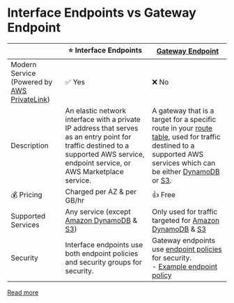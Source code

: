 # Interface Endpoints vs Gateway Endpoint

|                                                                            | :star: Interface Endpoints                                                                                                                                                          | [Gateway Endpoint](https://docs.aws.amazon.com/vpc/latest/privatelink/gateway-endpoints.html)                                                                                                                                                                                                                                                                                    |
|----------------------------------------------------------------------------|-------------------------------------------------------------------------------------------------------------------------------------------------------------------------------------|----------------------------------------------------------------------------------------------------------------------------------------------------------------------------------------------------------------------------------------------------------------------------------------------------------------------------------------------------------------------------------|
| Modern Service (Powered by [AWS PrivateLink](AWSPrivateLinkTechnology.md)) | :white_check_mark: Yes                                                                                                                                                              | :x: No                                                                                                                                                                                                                                                                                                                                                                           |
| Description                                                                | An elastic network interface with a private IP address that serves as an entry point for traffic destined to a supported AWS service, endpoint service, or AWS Marketplace service. | A gateway that is a target for a specific route in your [route table](../../../../2c_SecurityServices/2_InfraProtectionServices/VPC/RouteTables.md), used for traffic destined to a supported AWS services which can be either [DynamoDB](../../../../6_DatabaseServices/AmazonDynamoDB/Readme.md) or [S3](../../../../7_StorageServices/3_ObjectStorageS3/Readme.md). |
| :moneybag: Pricing                                                         | Charged per AZ & per GB/hr                                                                                                                                                          | :+1: Free                                                                                                                                                                                                                                                                                                                                                                        |
| Supported Services                                                         | Any service (except [Amazon DynamoDB](../../../../6_DatabaseServices/AmazonDynamoDB/Readme.md) & [S3](../../../../7_StorageServices/3_ObjectStorageS3/Readme.md))                   | Only used for traffic targeted for [Amazon DynamoDB](../../../../6_DatabaseServices/AmazonDynamoDB/Readme.md) & [S3](../../../../7_StorageServices/3_ObjectStorageS3/Readme.md)                                                                                                                                                                                                  |
| Security                                                                   | Interface endpoints use both endpoint policies and security groups for security.                                                                                                    | Gateway endpoints use [endpoint policies](../../../../2a_IdentityServices/AWSIAM/Readme.md) for security.<br/> - [Example endpoint policy](../../../../2a_IdentityServices/AWSIAM/samplePolicies/IdentityPolicies/vpcEndpointPolicy.json)                                                                              |

[Read more](https://aws.amazon.com/blogs/architecture/choosing-your-vpc-endpoint-strategy-for-amazon-s3/)